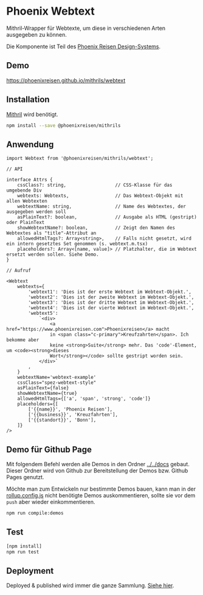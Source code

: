 # Phoenix Webtext

Mithril-Wrapper für Webtexte, um diese in verschiedenen Arten ausgegeben zu können.

Die Komponente ist Teil des [Phoenix Reisen Design-Systems](https://design-system.phoenixreisen.net).

## Demo

https://phoenixreisen.github.io/mithrils/webtext

## Installation

[Mithril](https://mithriljs.org/) wird benötigt.

```bash
npm install --save @phoenixreisen/mithrils
```

## Anwendung

```tsx
import Webtext from '@phoenixreisen/mithrils/webtext';

// API

interface Attrs {
    cssClass?: string,                  // CSS-Klasse für das umgebende Div
    webtexts: Webtexts,                 // Das Webtext-Objekt mit allen Webtexten
    webtextName: string,                // Name des Webtextes, der ausgegeben werden soll
    asPlainText?: boolean,              // Ausgabe als HTML (gestript) oder PlainText
    showWebtextName?: boolean,          // Zeigt den Namen des Webtextes als "title"-Attribut an
    allowedHtmlTags?: Array<string>,    // Falls nicht gesetzt, wird ein intern gesetztes Set genommen (s. webtext.m.tsx)
    placeholders?: Array<[name, value]> // Platzhalter, die im Webtext ersetzt werden sollen. Siehe Demo.
}

// Aufruf

<Webtext 
    webtexts={
        'webtext1': 'Dies ist der erste Webtext im Webtext-Objekt.',
        'webtext2': 'Dies ist der zweite Webtext im Webtext-Objekt.',
        'webtext3': 'Dies ist der dritte Webtext im Webtext-Objekt.',
        'webtext4': 'Dies ist der vierte Webtext im Webtext-Objekt.',
        'webtext5': 
            `<div>
                <a href="https://www.phoenixreisen.com">Phoenixreisen</a> macht 
                in <span class="c-primary">Kreufzahrten</span>. Ich bekomme aber 
                keine <strong>Suite</strong> mehr. Das 'code'-Element, um <code><strong>dieses 
                Wort</strong></code> sollte gestript worden sein.
            </div>`
        ,
    }
    webtextName='webtext-example'
    cssClass="spez-webtext-style"
    asPlainText={false}
    showWebtextName={true}
    allowedHtmlTags={['a', 'span', 'strong', 'code']}
    placeholders={[
        ['{{name}}', 'Phoenix Reisen'],
        ['{{business}}', 'Kreuzfahrten'],
        ['{{standort}}', 'Bonn'],
    ]}
/>
```

## Demo für Github Page

Mit folgendem Befehl werden alle Demos in den Ordner [../../docs](../../docs) gebaut. Dieser Ordner wird von Github zur Bereitstellung der Demos bzw. Github Pages genutzt.

Möchte man zum Entwickeln nur bestimmte Demos bauen, kann man in der [rollup.config.js](../../rollup.config.js) nicht benötigte Demos auskommentieren, sollte sie vor dem `push` aber wieder einkommentieren.

```bash
npm run compile:demos
```

## Test

```bash
[npm install]
npm run test
```

## Deployment

Deployed & published wird immer die ganze Sammlung. [Siehe hier](../../README.md).